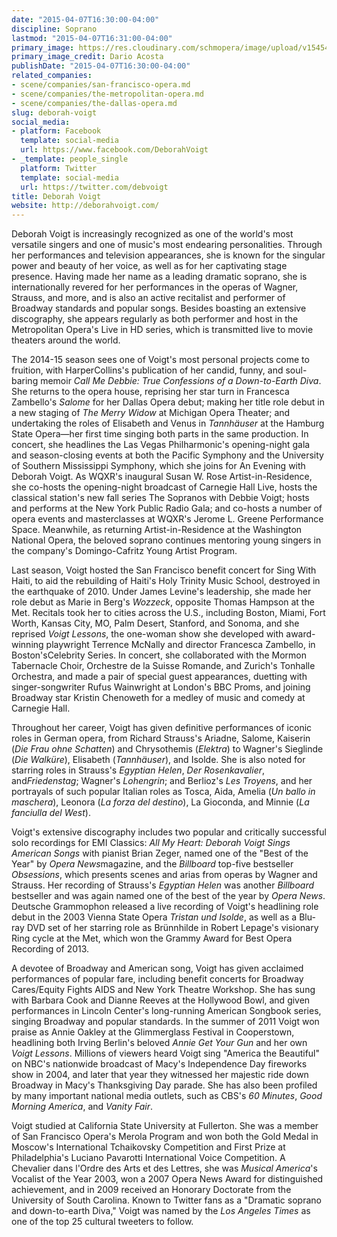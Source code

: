 ```yaml
---
date: "2015-04-07T16:30:00-04:00"
discipline: Soprano
lastmod: "2015-04-07T16:31:00-04:00"
primary_image: https://res.cloudinary.com/schmopera/image/upload/v1545409169/media/webhook-uploads/1428438597000/DeborahVoigt-pc-DarioAcosta.jpg.jpg
primary_image_credit: Dario Acosta
publishDate: "2015-04-07T16:30:00-04:00"
related_companies:
- scene/companies/san-francisco-opera.md
- scene/companies/the-metropolitan-opera.md
- scene/companies/the-dallas-opera.md
slug: deborah-voigt
social_media:
- platform: Facebook
  template: social-media
  url: https://www.facebook.com/DeborahVoigt
- _template: people_single
  platform: Twitter
  template: social-media
  url: https://twitter.com/debvoigt
title: Deborah Voigt
website: http://deborahvoigt.com/
---
```


<p>
	Deborah Voigt is increasingly recognized as one of the world's most versatile singers and one of music's most endearing personalities. Through her performances and television appearances, she is known for the singular power and beauty of her voice, as well as for her captivating stage presence. Having made her name as a leading dramatic soprano, she is internationally revered for her performances in the operas of Wagner, Strauss, and more, and is also an active recitalist and performer of Broadway standards and popular songs. Besides boasting an extensive discography, she appears regularly as both performer and host in the Metropolitan Opera's Live in HD series, which is transmitted live to movie theaters around the world.
</p>
<p>
	The 2014-15 season sees one of Voigt's most personal projects come to fruition, with HarperCollins's publication of her candid, funny, and soul-baring memoir <i>Call Me Debbie: True Confessions of a Down-to-Earth Diva</i>. She returns to the opera house, reprising her star turn in Francesca Zambello's <i>Salome</i> for her Dallas Opera debut; making her title role debut in a new staging of <i>The Merry Widow</i> at Michigan Opera Theater; and undertaking the roles of Elisabeth and Venus in <i>Tannhäuser</i> at the Hamburg State Opera—her first time singing both parts in the same production. In concert, she headlines the Las Vegas Philharmonic's opening-night gala and season-closing events at both the Pacific Symphony and the University of Southern Mississippi Symphony, which she joins for An Evening with Deborah Voigt. As WQXR's inaugural Susan W. Rose Artist-in-Residence, she co-hosts the opening-night broadcast of Carnegie Hall Live, hosts the classical station's new fall series The Sopranos with Debbie Voigt; hosts and performs at the New York Public Radio Gala; and co-hosts a number of opera events and masterclasses at WQXR's Jerome L. Greene Performance Space. Meanwhile, as returning Artist-in-Residence at the Washington National Opera, the beloved soprano continues mentoring young singers in the company's Domingo-Cafritz Young Artist Program.
</p>
<p>
	Last season, Voigt hosted the San Francisco benefit concert for Sing With Haiti, <span class="s1">to aid the rebuilding of Haiti's Holy Trinity Music School, destroyed in the earthquake of 2010</span>. Under James Levine's leadership, she made her role debut as Marie in Berg's <i>Wozzeck</i>, opposite Thomas Hampson at the Met. Recitals took her to cities across the U.S., including Boston, Miami, Fort Worth, Kansas City, MO, Palm Desert, Stanford, and Sonoma, and she reprised <i>Voigt Lessons</i>, the one-woman show she developed with award-winning playwright Terrence McNally and director Francesca Zambello, in Boston's<i></i>Celebrity Series. In concert, she collaborated with the Mormon Tabernacle Choir, Orchestre de la Suisse Romande, and Zurich's Tonhalle Orchestra, and made a pair of special guest appearances, duetting with singer-songwriter Rufus Wainwright at London's BBC Proms, and joining Broadway star Kristin Chenoweth for a medley of music and comedy at Carnegie Hall.
</p>
<p>
	Throughout her career, Voigt has given definitive performances of iconic roles in German opera, from Richard Strauss's Ariadne, Salome, Kaiserin (<i>Die</i> <i>Frau ohne Schatten</i>) and Chrysothemis (<i>Elektra</i>) to Wagner's Sieglinde (<i>Die Walküre</i>), Elisabeth (<i>Tannhäuser</i>), and Isolde. She is also noted for starring roles in Strauss's <i>Egyptian Helen</i>, <i>Der Rosenkavalier</i>, and<i>Friedenstag</i>; Wagner's <i>Lohengrin</i>; and Berlioz's <i>Les Troyens</i>, and her portrayals of such popular Italian roles as Tosca, Aida, Amelia (<i>Un ballo in maschera</i>), Leonora (<i>La forza del destino</i>), La Gioconda, and Minnie (<i>La fanciulla del West</i>).
</p>
<p>
	Voigt's extensive discography includes two popular and critically successful solo recordings for EMI Classics: <i>All My Heart: Deborah Voigt Sings American Songs</i> with pianist Brian Zeger, named one of the "Best of the Year" by <i>Opera News</i>magazine, and the <i>Billboard</i> top-five bestseller <i>Obsessions</i>, which presents scenes and arias from operas by Wagner and Strauss. Her recording of Strauss's<i> Egyptian Helen </i>was another <i>Billboard</i> bestseller and was again named one of the best of the year by <i>Opera News</i>. Deutsche Grammophon released a live recording of Voigt's headlining role debut in the 2003 Vienna State Opera <i>Tristan und Isolde</i>, as well as a Blu-ray DVD set of her starring role as Brünnhilde in Robert Lepage's visionary Ring cycle at the Met, which won the Grammy Award for Best Opera Recording of 2013.
</p>
<p>
	A devotee of Broadway and American song, Voigt has given acclaimed performances of popular fare, including benefit concerts for Broadway Cares/Equity Fights AIDS and New York Theatre Workshop. She has sung with Barbara Cook and Dianne Reeves at the Hollywood Bowl, and given performances in Lincoln Center's long-running American Songbook series, singing Broadway and popular standards. In the summer of 2011 Voigt won praise as Annie Oakley at the Glimmerglass Festival in Cooperstown, headlining both Irving Berlin's beloved <i>Annie Get Your Gun</i> and her own <i>Voigt Lessons</i>. Millions of viewers heard Voigt sing "America the Beautiful" on NBC's nationwide broadcast of Macy's Independence Day fireworks show in 2004, and later that year they witnessed her majestic ride down Broadway in Macy's Thanksgiving Day parade. She has also been profiled by many important national media outlets, such as CBS's <i>60 Minutes</i>, <i>Good Morning America</i>, and <i>Vanity Fair</i>.
</p>
<p>
	Voigt studied at California State University at Fullerton. She was a member of San Francisco Opera's Merola Program and won both the Gold Medal in Moscow's International Tchaikovsky Competition and First Prize at Philadelphia's Luciano Pavarotti International Voice Competition. A Chevalier dans l'Ordre des Arts et des Lettres, she was <i>Musical</i> <i>America</i>'s Vocalist of the Year 2003, won a 2007 Opera News Award for distinguished achievement, and in 2009 received an Honorary Doctorate from the University of South Carolina. Known to Twitter fans as a "Dramatic soprano and down-to-earth Diva," Voigt was named by the <i>Los Angeles Times</i> as one of the top 25 cultural tweeters to follow.
</p>
